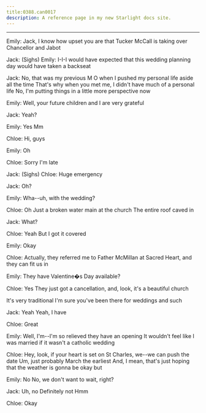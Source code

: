```yaml
---
title:0388.can0017
description: A reference page in my new Starlight docs site.
---
```

----- 
Emily: Jack, I know how upset you are that Tucker McCall is taking over 
Chancellor and Jabot
 
Jack: (Sighs) 
Emily: I-I-I would have expected that this wedding planning day would have 
taken a backseat
 
Jack: No, that was my previous M
O
 when I pushed my personal life aside all 
the time
 That's why when you met me, I didn't have much of a personal life
 No, 
I'm putting things in a little more perspective now
 
Emily: Well, your future children and I are very grateful
 
Jack: Yeah? 
 
Emily: Yes
 Mm
 
Chloe: Hi, guys
 
Emily: Oh
 
Chloe: Sorry I'm late
 
Jack: (Sighs) 
Chloe: Huge emergency
 
Jack: Oh? 
 
Emily: Wha--uh, with the wedding? 
 
Chloe: Oh
 Just a broken water main at the church
 The entire roof caved in


Jack: What? 
 
Chloe: Yeah
 But I got it covered
 
Emily: Okay
 
Chloe: Actually, they referred me to Father McMillan at Sacred Heart, and 
they can fit us in
 
Emily: They have Valentine�s Day available? 
 
Chloe: Yes
 They just got a cancellation, and, look, it's a beautiful church
 
It's very traditional
 I'm sure you've been there for weddings and such
 
Jack: Yeah
 Yeah, I have
 
Chloe: Great
 
Emily: Well, I'm--I'm so relieved they have an opening
 It wouldn't feel like 
I was married if it wasn't a catholic wedding
 
Chloe: Hey, look, if your heart is set on St
 Charles, we--we can push the 
date
 Um, just probably March the earliest
 And, I mean, that's just hoping that 
the weather is gonna be okay but


 
Emily: No
 No, we don't want to wait, right? 
 
Jack: Uh, no
 Definitely not
 Hmm
 
Chloe: Okay
 

